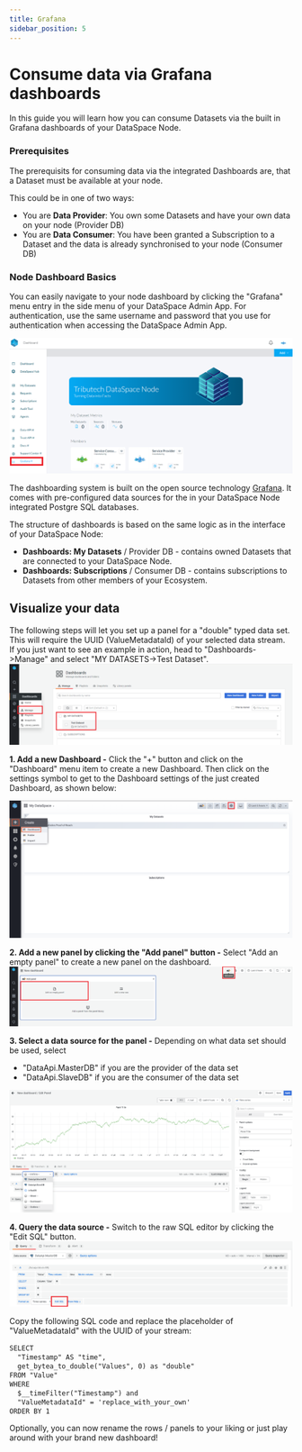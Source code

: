 ```yaml
---
title: Grafana
sidebar_position: 5
---
```


# Consume data via Grafana dashboards

In this guide you will learn how you can consume Datasets via the built in Grafana dashboards of your DataSpace Node.

### Prerequisites

The prerequisits for consuming data via the integrated Dashboards are, that a Dataset must be available at your node. <br />

This could be in one of two ways:

- You are **Data Provider**: You own some Datasets and have your own data on your node (Provider DB)
- You are **Data Consumer**: You have been granted a Subscription to a Dataset and the data is already synchronised to your node (Consumer DB)

### Node Dashboard Basics

You can easily navigate to your node dashboard by clicking the "Grafana" menu entry in the side menu of your DataSpace Admin App.
For authentication, use the same username and password that you use for authentication when accessing the DataSpace Admin App.

![Navigate to Grafana](assets/navigate-to-grafana.png)

The dashboarding system is built on the open source technology <a href="https://grafana.com/" target="_blank">Grafana</a>. It comes with pre-configured data sources for the in your DataSpace Node integrated Postgre SQL databases.

The structure of dashboards is based on the same logic as in the interface of your DataSpace Node:

- **Dashboards: My Datasets** / Provider DB - contains owned Datasets that are connected to your DataSpace Node.
- **Dashboards: Subscriptions** / Consumer DB - contains subscriptions to Datasets from other members of your Ecosystem.

## Visualize your data

The following steps will let you set up a panel for a "double" typed data set. This will require the UUID (ValueMetadataId) of your selected data stream.  
If you just want to see an example in action, head to "Dashboards->Manage" and select "MY DATASETS->Test Dataset".
![Example Dashboard](assets/grafana_example_dashboard.png)

**1. Add a new Dashboard -** Click the "+" button and click on the "Dashboard" menu item to create a new Dashboard. Then click on the settings symbol to get to the Dashboard settings of the just created Dashboard, as shown below:

![Create Dashboard](assets/dashboards-create-dashboard.png)

**2. Add a new panel by clicking the "Add panel" button -** Select "Add an empty panel" to create a new panel on the dashboard.
![Add Panel](assets/grafana_add_panel.png)

**3. Select a data source for the panel -** Depending on what data set should be used, select 
 - "DataApi.MasterDB" if you are the provider of the data set
 - "DataApi.SlaveDB" if you are the consumer of the data set  

![Select Data Source](assets/grafana_data_source_selection.png)


**4. Query the data source -** Switch to the raw SQL editor by clicking the "Edit SQL" button.
![Edit SQL](assets/grafana_edit_sql.png)

Copy the following SQL code and replace the placeholder of "ValueMetadataId" with the UUID of your stream:

```
SELECT
  "Timestamp" AS "time",
  get_bytea_to_double("Values", 0) as "double"
FROM "Value"
WHERE
  $__timeFilter("Timestamp") and
  "ValueMetadataId" = 'replace_with_your_own'
ORDER BY 1
```

Optionally, you can now rename the rows / panels to your liking or just play around with your brand new dashboard!